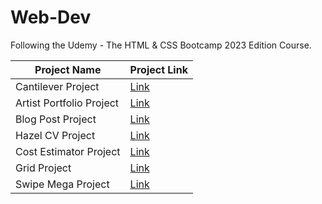 # Web-Dev
Following the Udemy - The HTML & CSS Bootcamp 2023 Edition Course.

| Project Name             | Project Link                                                                             |
| -----------              | -----------                                                                      |
| Cantilever Project       | [Link ](https://rogue-wild.github.io/WebDev2/project-cantilever/index.html)      |
| Artist Portfolio Project | [Link ](https://rogue-wild.github.io/WebDev2/project-cantilever/index.html)      |
| Blog Post  Project       | [Link ](https://rogue-wild.github.io/WebDev2/project-cantilever/index.html)      |
| Hazel CV Project         | [Link ](https://rogue-wild.github.io/WebDev2/project-cantilever/index.html)      |
| Cost Estimator Project   | [Link ](https://rogue-wild.github.io/WebDev2/project-cantilever/index.html)      |
| Grid    Project          | [Link ](https://rogue-wild.github.io/WebDev2/project-cantilever/index.html)      |
| Swipe Mega  Project      | [Link ](https://rogue-wild.github.io/WebDev2/project-cantilever/index.html)      |
